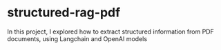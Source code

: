 # structured-rag-pdf
In this project, I explored how to extract structured information from PDF documents, using Langchain and OpenAI models
